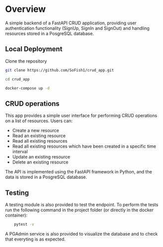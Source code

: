 # Overview

A simple backend of a FastAPI CRUD application, providing user authentication functionality (SignUp, SignIn and SignOut) and handling resources stored in a PosgreSQL database.

## Local Deployment

Clone the repository

```bash
git clone https://github.com/SoFish1/crud_app.git

cd crud_app

docker-compose up -d
```

## CRUD operations

This app provides a simple user interface for performing CRUD operations on a list of resources. Users can:

* Create a new resource
* Read an existing resource
* Read all existing resources
* Read all existing resources which have been created in a specific time interval
* Update an existing resource
* Delete an existing resource

The API is implemented using the FastAPI framework in Python, and the data is stored in a PosgreSQL database.


## Testing

A testing module is also provided to test the endpoint.
To perform the tests run the following command in the project folder (or directly in the docker container):

```bash
    pytest -v   
```
A PGAdmin service is also provided to visualize the database and to check that everyting is as expected.

